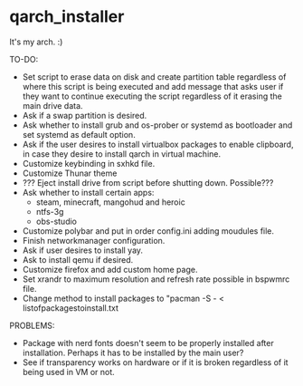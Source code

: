 # qarch_installer
It's my arch. :)

TO-DO:

- Set script to erase data on disk and create partition table regardless of where this script is being executed and add message that asks user if they want to continue executing the script regardless of it erasing the main drive data.
- Ask if a swap partition is desired.
- Ask whether to install grub and os-prober or systemd as bootloader and set systemd as default option.
- Ask if the user desires to install virtualbox packages to enable clipboard, in case they desire to install qarch in virtual machine.
- Customize keybinding in sxhkd file.
- Customize Thunar theme
- ??? Eject install drive from script before shutting down. Possible???
- Ask whether to install certain apps:
  - steam, minecraft, mangohud and heroic
  - ntfs-3g
  - obs-studio
- Customize polybar and put in order config.ini adding moudules file.
- Finish networkmanager configuration.
- Ask if user desires to install yay.
- Ask to install qemu if desired.
- Customize firefox and add custom home page.
- Set xrandr to maximum resolution and refresh rate possible in bspwmrc file.
- Change method to install packages to "pacman -S - < listofpackagestoinstall.txt

PROBLEMS:
- Package with nerd fonts doesn't seem to be properly installed after installation. Perhaps it has to be installed by the main user?
- See if transparency works on hardware or if it is broken regardless of it being used in VM or not.
